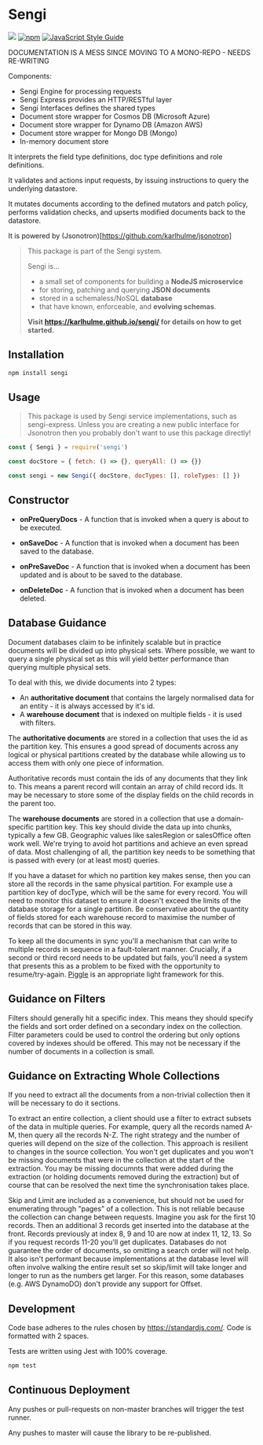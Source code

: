 # Sengi

![](https://github.com/karlhulme/sengi/workflows/CD/badge.svg)
[![npm](https://img.shields.io/npm/v/sengi-engine.svg)](https://www.npmjs.com/package/sengi-engine)
[![JavaScript Style Guide](https://img.shields.io/badge/code_style-standard-brightgreen.svg)](https://standardjs.com)

DOCUMENTATION IS A MESS SINCE MOVING TO A MONO-REPO - NEEDS RE-WRITING

Components:

* Sengi Engine for processing requests
* Sengi Express provides an HTTP/RESTful layer
* Sengi Interfaces defines the shared types
* Document store wrapper for Cosmos DB (Microsoft Azure)
* Document store wrapper for Dynamo DB (Amazon AWS)
* Document store wrapper for Mongo DB (Mongo)
* In-memory document store

It interprets the field type definitions, doc type definitions and role definitions.

It validates and actions input requests, by issuing instructions to query the underlying datastore.

It mutates documents according to the defined mutators and patch policy, performs validation checks, and upserts modified documents back to the datastore.

It is powered by (Jsonotron)[https://github.com/karlhulme/jsonotron]

> This package is part of the Sengi system.
>
> Sengi is...
> * a small set of components for building a **NodeJS microservice**
> * for storing, patching and querying **JSON documents**
> * stored in a schemaless/NoSQL **database**
> * that have known, enforceable, and **evolving schemas**.
>
> **Visit https://karlhulme.github.io/sengi/ for details on how to get started.**

## Installation

```bash
npm install sengi
```

## Usage

> This package is used by Sengi service implementations, such as sengi-express.  Unless you are creating a new public interface for Jsonotron then you probably don't want to use this package directly!

```javascript
const { Sengi } = require('sengi')

const docStore = { fetch: () => {}, queryAll: () => {}}

const sengi = new Sengi({ docStore, docTypes: [], roleTypes: [] })
```

## Constructor

* **onPreQueryDocs** - A function that is invoked when a query is about to be executed.

* **onSaveDoc** - A function that is invoked when a document has been saved to the database.

* **onPreSaveDoc** - A function that is invoked when a document has been updated and is about to be saved to the database.

* **onDeleteDoc** - A function that is invoked when a document has been deleted.

## Database Guidance

Document databases claim to be infinitely scalable but in practice documents will be divided up into physical sets.  Where possible, we want to query a single physical set as this will yield better performance than querying multiple physical sets.

To deal with this, we divide documents into 2 types:

* An **authoritative document** that contains the largely normalised data for an entity - it is always accessed by it's id.
* A **warehouse document** that is indexed on multiple fields - it is used with filters.

The **authoritative documents** are stored in a collection that uses the id as the partition key.  This ensures a good spread of documents across any logical or physical partitions created by the database while allowing us to access them with only one piece of information.

Authoritative records must contain the ids of any documents that they link to.  This means a parent record will contain an array of child record ids.  It may be necessary to store some of the display fields on the child records in the parent too.

The **warehouse documents** are stored in a collection that use a domain-specific partition key.  This key should divide the data up into chunks, typically a few GB.  Geographic values like salesRegion or salesOffice often work well.  We're trying to avoid hot partitions and achieve an even spread of data.  Most challenging of all, the partition key needs to be something that is passed with every (or at least most) queries.

If you have a dataset for which no partition key makes sense, then you can store all the records in the same physical partition.  For example use a partition key of docType, which will be the same for every record.  You will need to monitor this dataset to ensure it doesn't exceed the limits of the database storage for a single partition.  Be conservative about the quantity of fields stored for each warehouse record to maximise the number of records that can be stored in this way.

To keep all the documents in sync you'll a mechanism that can write to multiple records in sequence in a fault-tolerant manner.  Crucially, if a second or third record needs to be updated but fails, you'll need a system that presents this as a problem to be fixed with the opportunity to resume/try-again.  [Piggle](https://github.com/karlhulme/piggle) is an appropriate light framework for this.

## Guidance on Filters

Filters should generally hit a specific index.  This means they should specify the fields and sort order defined on a secondary index on the collection.  Filter parameters could be used to control the ordering but only options covered by indexes should be offered.  This may not be necessary if the number of documents in a collection is small.

## Guidance on Extracting Whole Collections

If you need to extract all the documents from a non-trivial collection then it will be necessary to do it sections.

To extract an entire collection, a client should use a filter to extract subsets of the data in multiple queries.  For example, query all the records named A-M, then query all the records N-Z.  The right strategy and the number of queries will depend on the size of the collection.  This approach is resilient to changes in the source collection.  You won't get duplicates and you won't be missing documents that were in the collection at the start of the extraction.  You may be missing documnts that were added during the extraction (or holding documents removed during the extraction) but of course that can be resolved the next time the synchronisation takes place.

Skip and Limit are included as a convenience, but should not be used for enumerating through "pages" of a collection.  This is not reliable because the collection can change between requests.  Imagine you ask for the first 10 records.  Then an additional 3 records get inserted into the database at the front.  Records previously at index 8, 9 and 10 are now at index 11, 12, 13.  So if you request records 11-20 you'll get duplicates.  Databases do not guarantee the order of documents, so omitting a search order will not help.  It also isn't performant because implementations at the database level will often involve walking the entire result set so skip/limit will take longer and longer to run as the numbers get larger.  For this reason, some databases (e.g. AWS DynamoDO) don't provide any support for Offset. 

## Development

Code base adheres to the rules chosen by https://standardjs.com/.  Code is formatted with 2 spaces.

Tests are written using Jest with 100% coverage.

```javascript
npm test
```

## Continuous Deployment

Any pushes or pull-requests on non-master branches will trigger the test runner.

Any pushes to master will cause the library to be re-published.
